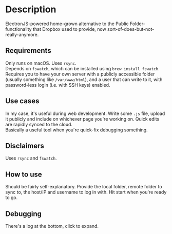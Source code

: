 # Description
ElectronJS-powered home-grown alternative to the Public Folder-functionality that Dropbox used to provide, now sort-of-does-but-not-really-anymore.

## Requirements
Only runs on macOS. Uses `rsync`.  
Depends on `fswatch`, which can be installed using `brew install fswatch`.  
Requires you to have your own server with a publicly accessible folder (usually something like `/var/www/html`), and a user that can write to it, with password-less login (i.e. with SSH keys) enabled.

## Use cases
In my case, it's useful during web development. Write some `.js` file, upload it publicly and include on whichever page you're working on. Quick edits are rapidly synced to the cloud.  
Basically a useful tool when you're quick-fix debugging something.

## Disclaimers
Uses `rsync` and `fswatch`. 

## How to use
Should be fairly self-explanatory. Provide the local folder, remote folder to sync to, the host/IP and username to log in with. Hit start when you're ready to go.

## Debugging
There's a log at the bottom, click to expand.